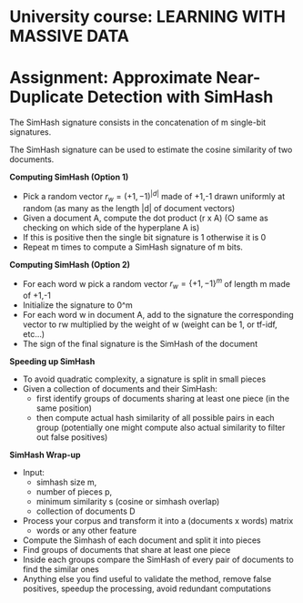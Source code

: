 # University course: LEARNING WITH MASSIVE DATA
# Assignment: Approximate Near-Duplicate Detection with SimHash

The SimHash signature consists in the concatenation of m single-bit signatures.

The SimHash signature can be used to estimate the cosine similarity of two documents.

**Computing SimHash (Option 1)**
- Pick a random vector $r_w = (+1, -1)^{|d|}$ made of +1,-1 drawn uniformly at random (as many as the length |d| of document vectors)
- Given a document A, compute the dot product (r x A) (○ same as checking on which side of the hyperplane A is)
- If this is positive then the single bit signature is 1 otherwise it is 0
- Repeat m times to compute a SimHash signature of m bits.

**Computing SimHash (Option 2)**
- For each word w pick a random vector $r_w = \{+1, -1\}^m$ of length m made of +1,-1
- Initialize the signature to 0^m
- For each word w in document A, add to the signature the corresponding vector to rw multiplied by the weight of w (weight can be 1, or tf-idf, etc…)
- The sign of the final signature is the SimHash of the document

**Speeding up SimHash**
- To avoid quadratic complexity, a signature is split in small pieces
- Given a collection of documents and their SimHash:
  - first identify groups of documents sharing at least one piece (in the same position)
  - then compute actual hash similarity of all possible pairs in each group (potentially one might compute also actual similarity to filter out false positives)

**SimHash Wrap-up**
- Input:
  - simhash size m,
  - number of pieces p,
  - minimum similarity s (cosine or simhash overlap)
  - collection of documents D
- Process your corpus and transform it into a (documents x words) matrix
  - words or any other feature
- Compute the Simhash of each document and split it into pieces
- Find groups of documents that share at least one piece
- Inside each groups compare the SimHash of every pair of documents to find the similar ones
- Anything else you find useful to validate the method, remove false positives, speedup the processing, avoid redundant computations
